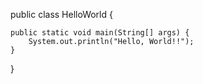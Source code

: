 public class HelloWorld {
	
	public static void main(String[] args) {
		System.out.println("Hello, World!!");
	}

}
